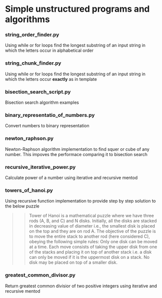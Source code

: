 # Simple unstructured programs and algorithms

### string_order_finder.py
Using while or for loops find the longest substring of an input string in which the letters occur in alphabetical order

### string_chunk_finder.py
Using while or for loops find the longest substring of an input string in which the letters occur **exactly** as in template

### bisection_search_script.py
Bisection search algorithm examples

### binary_representatio_of_numbers.py
Convert numbers to binary representation

### newton_raphson.py
Newton-Raphson algorithm implementation to find squer or cube of any number. This impoves the performace comparing it to bisection search

### recursive_iterative_power.py
Calculate power of a number using iterative and recursive mentod

### towers_of_hanoi.py
Using recursive function implementation to provide step by step solution to the below puzzle

>> Tower of Hanoi is a mathematical puzzle where we have three rods (A, B, and C) and N disks. Initially, all the disks are stacked in decreasing value of diameter i.e., the smallest disk is placed on the top and they are on rod A. The objective of the puzzle is to move the entire stack to another rod (here considered C), obeying the following simple rules: 
>> Only one disk can be moved at a time.
>> Each move consists of taking the upper disk from one of the stacks and placing it on top of another stack i.e. a disk can only be moved if it is the uppermost disk on a stack.
>> No disk may be placed on top of a smaller disk.

### greatest_common_divisor.py
Return greatest common divisior of two positive integers using iterative and recursive mentod